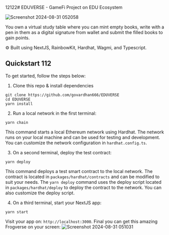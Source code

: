 12122# EDUVERSE - GameFi Project on EDU Ecosystem

![Screenshot 2024-08-31 052058](https://github.com/user-attachments/assets/91f03a4b-e9e3-4dc2-89b2-2737c330f852)

You own a virtual study table where you can mint empty books, write with a pen in them as a digital signature from wallet and submit the filled books to gain points. 

⚙️ Built using NextJS, RainbowKit, Hardhat, Wagmi, and Typescript.

## Quickstart 112

To get started, follow the steps below:

1. Clone this repo & install dependencies

```
git clone https://github.com/govardhan666/EDUVERSE
cd EDUVERSE
yarn install
```

2. Run a local network in the first terminal:

```
yarn chain
```

This command starts a local Ethereum network using Hardhat. The network runs on your local machine and can be used for testing and development. You can customize the network configuration in `hardhat.config.ts`.

3. On a second terminal, deploy the test contract:

```
yarn deploy
```

This command deploys a test smart contract to the local network. The contract is located in `packages/hardhat/contracts` and can be modified to suit your needs. The `yarn deploy` command uses the deploy script located in `packages/hardhat/deploy` to deploy the contract to the network. You can also customize the deploy script.

4. On a third terminal, start your NextJS app:

```
yarn start
```

Visit your app on: `http://localhost:3000`. Final you can get this amazing Frogverse on your screen: 
![Screenshot 2024-08-31 051031](https://github.com/user-attachments/assets/d3002787-f4e8-401c-9c23-c920b75b799e)



